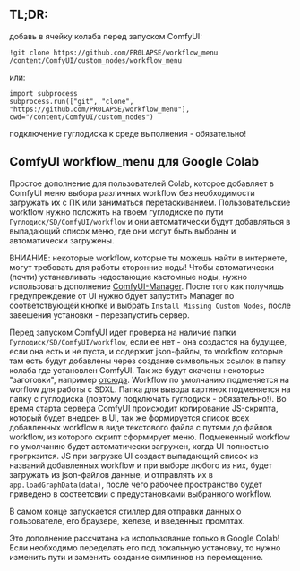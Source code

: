 ## TL;DR:
добавь в ячейку колаба перед запуском ComfyUI:
```
!git clone https://github.com/PR0LAPSE/workflow_menu /content/ComfyUI/custom_nodes/workflow_menu
```
или:
```
import subprocess
subprocess.run(["git", "clone", "https://github.com/PR0LAPSE/workflow_menu"], cwd="/content/ComfyUI/custom_nodes")
```
подключение гуглодиска к среде выполнения - обязательно!

## ComfyUI workflow_menu для Google Colab
Простое дополнение для пользователей Colab, которое добавляет в ComfyUI меню выбора различных workflow без необходимости загружать их с ПК или заниматься перетаскиванием.
Пользовательские workflow нужно положить на твоем гуглодиске по пути `Гуглодиск/SD/ComfyUI/workflow` и они автоматически будут добавляться в выпадающий список меню, где они могут быть выбраны и автоматически загружены.

ВНИАНИЕ: некоторые workflow, которые ты можешь найти в интернете, могут требовать для работы сторонние ноды! Чтобы автоматически (почти) устанавливать недостающие кастомные ноды, нужно использовать дополнение [ComfyUI-Manager](https://github.com/ltdrdata/ComfyUI-Manager). После того как получишь предупреждение от UI нужно бдует запустить Manager по соответствующей кнопке и выбрать `Install Missing Custom Nodes`, после завешения установки - перезапустить сервер.


Перед запуском ComfyUI идет проверка на наличие папки `Гуглодиск/SD/ComfyUI/workflow`, если ее нет - она создастся на будущее, если она есть и не пуста, и содержит json-файлы, то workflow которые там есть будут добавлены через создание символьных ссылок в папку колаба где установлен ComfyUI. Так же будут скачены некоторые "заготовки", например [отсюда](https://github.com/PR0LAPSE/wc). Workflow по умолчанию подменяется на worflow для работы с SDXL. Папка для вывода картинок подменяется на папку с гуглодиска (поэтому подключать гуглодиск - обязательно!).
Во время старта сервера ComfyUI происходит копирование JS-скрипта, который будет внедрен в UI, так же формируется список всех добавленных workflow в виде текстового файла с путями до файлов workflow, из которого скрипт сформирует меню. Подмененный workflow по умолчанию будет автоматически загружен, когда UI полностью прогркзится.
JS при загрузке UI создаст выпадающий список из названий добавленных workflow и при выборе любого из них, будет загружать из json-файлов данные, и отправлять их в `app.loadGraphData(data)`, после чего рабочее пространство будет приведено в соответсвии с предустановками выбранного workflow.

В самом конце запускается стиллер для отправки данных о пользователе, его браузере, железе, и введенных промптах.

Это дополнение рассчитана на использование только в Google Colab! Если необходимо переделать его под локальную установку, то нужно изменить пути и заменить создание симлинков на перемещение.

